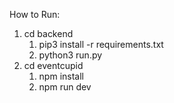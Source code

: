 How to Run:
1. cd backend
   1. pip3 install -r requirements.txt
   2. python3 run.py
2. cd eventcupid
   1. npm install
   2. npm run dev